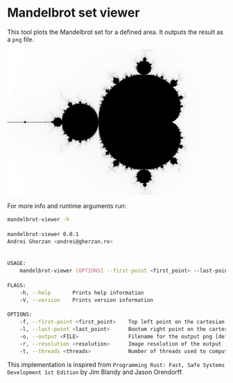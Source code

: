 # Mandelbrot set viewer

This tool plots the Mandelbrot set for a defined area. It outputs the result as a `png` file.

![example](https://github.com/agherzan/mandelbrot-viewer/raw/master/images/mandelbrot.png)

For more info and runtime arguments run:
```sh
mandelbrot-viewer -h

mandelbrot-viewer 0.0.1
Andrei Gherzan <andrei@gherzan.ro>


USAGE:
    mandelbrot-viewer [OPTIONS] --first-point <first_point> --last-point <last_point> --output <FILE> --resolution <resolution>

FLAGS:
    -h, --help       Prints help information
    -V, --version    Prints version information

OPTIONS:
    -f, --first-point <first_point>    Top left point on the cartesian graph [default: -2,1]
    -l, --last-point <last_point>      Bootom right point on the cartesian graph [default: 1,-1]
    -o, --output <FILE>                Filename for the output png [default: mandelbrot.png]
    -r, --resolution <resolution>      Image resolution of the output [default: 900x600]
    -t, --threads <threads>            Number of threads used to compute the set [default: 4]
```

This implementation is inspired from `Programming Rust: Fast, Safe Systems Development 1st Edition` by Jim Blandy and Jason Orendorff.
